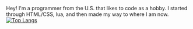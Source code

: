 Hey! I'm a programmer from the U.S. that likes to code as a hobby. I started through HTML/CSS, lua, and then made my way to where I am now.
[![Top Langs](https://github-readme-stats.vercel.app/api/top-langs/?username=anuraghazra)](https://github.com/anuraghazra/github-readme-stats)
